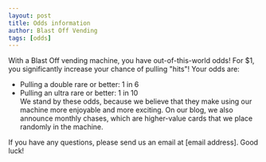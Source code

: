 ```yaml
---
layout: post
title: Odds information
author: Blast Off Vending
tags: [odds]
---
```


With a Blast Off vending machine, you have out-of-this-world odds! For $1, you significantly increase your chance of pulling "hits"! Your odds are:
* Pulling a double rare or better: 1 in 6
* Pulling an ultra rare or better: 1 in 10  
We stand by these odds, because we believe that they make using our machine more enjoyable and more exciting. On our blog, we also announce monthly chases, which are higher-value cards that we place randomly in the machine.  

If you have any questions, please send us an email at [email address]. Good luck!